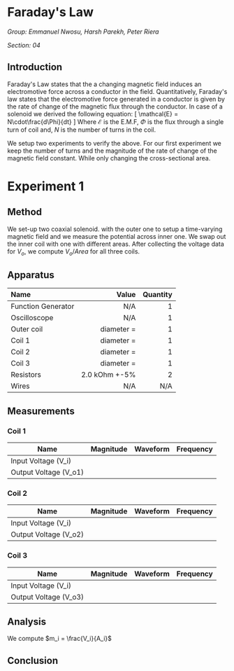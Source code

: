 # Faraday's Law
_Group: Emmanuel Nwosu, Harsh Parekh, Peter Riera_

_Section: 04_

## Introduction
Faraday's Law states that the a changing magnetic field induces an electromotive force across a conductor in the field. Quantitatively, Faraday's law states that the electromotive force generated in a conductor is given by the rate of change of the magnetic flux through the conductor. In case of a solenoid we derived the following equation:
\[
  \mathcal{E} = N\cdot\frac{d\Phi}{dt}
\]
Where $\mathcal{E}$ is the E.M.F, $\Phi$ is the flux through a single turn of coil and, $N$ is the number of turns in the coil.

We setup two experiments to verify the above. For our first experiment we keep the number of turns and the magnitude of the rate of change of the magnetic field constant. While only changing the cross-sectional area.

# Experiment 1

## Method
We set-up two coaxial solenoid. with the outer one to setup a time-varying magnetic field and we measure the potential across inner one. We swap out the inner coil with one with different areas. After collecting the voltage data for $V_o$, we compute $V_o/Area$ for all three coils.

## Apparatus
|Name|Value|Quantity|
|:---|---:|---:|
|Function Generator| N/A | 1 |
|Oscilloscope| N/A |1|
|Outer coil| diameter =  | 1 |
|Coil 1| diameter =  | 1 |
|Coil 2| diameter =  | 1 |
|Coil 3| diameter =  | 1 |
|Resistors| 2.0 kOhm +-5% | 2 |
|Wires| N/A | N/A |

<!--
## Set-up
Set up the Circuit as shown in the figure below:
![Fig1](./Circuit.png)
-->

## Measurements

### Coil 1
|Name|Magnitude|Waveform|Frequency|
|---|---|---|---|
|Input Voltage (V_i)|||
|Output Voltage (V_o1)||||

### Coil 2
|Name|Magnitude|Waveform|Frequency|
|---|---|---|---|
|Input Voltage (V_i)|||
|Output Voltage (V_o2)||||

### Coil 3
|Name|Magnitude|Waveform|Frequency|
|---|---|---|---|
|Input Voltage (V_i)|||
|Output Voltage (V_o3)||||

## Analysis
We compute $m_i = \frac{V_i}{A_i}$

## Conclusion
